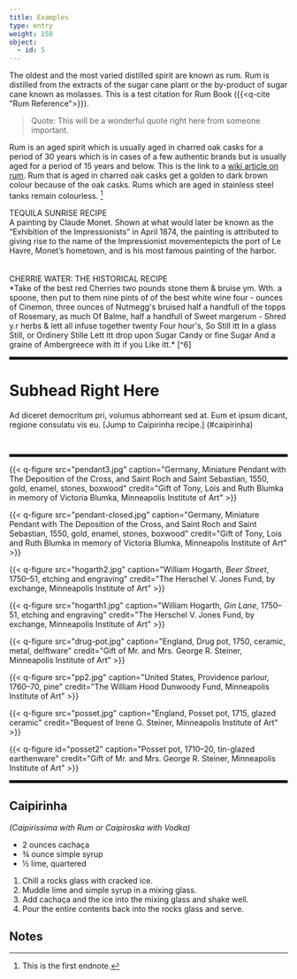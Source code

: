 ```yaml
---
title: Examples
type: entry
weight: 150
object:
  - id: 5
---
```


The oldest and the most varied distilled spirit are known as rum. Rum is distilled from the extracts of the sugar cane plant or the by-product of sugar cane known as molasses. This is a test citation for Rum Book ({{<q-cite "Rum Reference">}}).

> Quote: This will be a wonderful quote right here from someone important.

Rum is an aged spirit which is usually aged in charred oak casks for a period of 30 years which is in cases of a few authentic brands but is usually aged for a period of 15 years and below. This is the link to a [wiki article on rum](https://en.wikipedia.org/wiki/Rum). Rum that is aged in charred oak casks get a golden to dark brown colour because of the oak casks. Rums which are aged in stainless steel tanks remain colourless. [^1]

<div class="boxed">
TEQUILA SUNRISE RECIPE
<br>
A painting by Claude
Monet. Shown at what would later be known as the “Exhibition of the
Impressionists” in April 1874, the painting is attributed to giving rise to the
name of the Impressionist movementepicts the port of Le
Havre, Monet’s hometown, and is his most famous painting of the harbor.
</div>
<br>

<br>
<span class="gray-text">
CHERRIE WATER: THE HISTORICAL RECIPE<br>
*Take of the best red Cherries two pounds stone them & bruise ym. Wth. a spoone, then put to them nine pints of of the best white wine four - ounces of Cinemon, three ounces of Nutmegg's bruised half a handfull of the topps of Rosemary, as much Of Balme, half a handfull of Sweet margerum - Shred y.r herbs & lett all infuse together twenty Four hour's, So Still itt In a glass Still, or Ordinery Stille Lett itt drop upon Sugar Candy or fine Sugar And a graine of Ambergreece with itt if you Like itt.*  [^6]
</span>

<hr style="border: 2px solid black;" />

# Subhead Right Here #

Ad diceret democritum pri, volumus abhorreant sed at. Eum et ipsum dicant, regione consulatu vis eu. [Jump to Caipirinha recipe.] (#caipirinha)

 <hr style="border: 2px solid black;" />

{{< q-figure src="pendant3.jpg"  caption="Germany, Miniature Pendant with The Deposition of the Cross, and Saint Roch and Saint Sebastian, 1550, gold, enamel, stones, boxwood" credit="Gift of Tony, Lois and Ruth Blumka in memory of Victoria Blumka, Minneapolis Institute of Art"  >}}

{{< q-figure src="pendant-closed.jpg"  caption="Germany, Miniature Pendant with The Deposition of the Cross, and Saint Roch and Saint Sebastian, 1550, gold, enamel, stones, boxwood" credit="Gift of Tony, Lois and Ruth Blumka in memory of Victoria Blumka, Minneapolis Institute of Art"  >}}

{{< q-figure src="hogarth2.jpg"  caption="William Hogarth, *Beer Street*, 1750–51, etching and engraving" credit="The Herschel V. Jones Fund, by exchange, Minneapolis Institute of Art"  >}}

{{< q-figure src="hogarth1.jpg"  caption="William Hogarth, *Gin Lane*, 1750–51, etching and engraving" credit="The Herschel V. Jones Fund, by exchange, Minneapolis Institute of Art"  >}}

{{< q-figure src="drug-pot.jpg"  caption="England, Drug pot, 1750, ceramic, metal, delftware" credit="Gift of Mr. and Mrs. George R. Steiner, Minneapolis Institute of Art"  >}}

{{< q-figure src="pp2.jpg"  caption="United States, Providence parlour, 1760–70, pine" credit="The William Hood Dunwoody Fund, Minneapolis Institute of Art" >}}

{{< q-figure src="posset.jpg"  caption="England, Posset pot, 1715, glazed ceramic" credit="Bequest of Irene G. Steiner, Minneapolis Institute of Art" >}}

{{< q-figure id="posset2"  caption="Posset pot, 1710–20, tin-glazed earthenware" credit="Gift of Mr. and Mrs. George R. Steiner, Minneapolis Institute of Art" >}}

<hr style="border: 2px solid black;" />

## Caipirinha ##
*(Caipirissima with Rum or Caipiroska with Vodka)*

- 2 ounces cachaça
- ¾ ounce simple syrup
- ½ lime, quartered

1. Chill a rocks glass with cracked ice.
2. Muddle lime and simple syrup in a mixing glass.
3. Add cachaça and the ice into the mixing glass and shake well.
5. Pour the entire contents back into the rocks glass and serve.

## Notes ##
[^1]: This is the first endnote.
[^2]: This is the second endnote.
